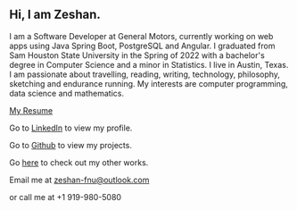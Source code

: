## Hi, I am Zeshan.

I am a Software Developer at General Motors, currently working on web apps using Java Spring Boot, PostgreSQL and Angular. I graduated from Sam Houston State University in the Spring of 2022 with a bachelor's degree in Computer Science and a minor in Statistics. I live in Austin, Texas. I am passionate about travelling, reading, writing, technology, philosophy, sketching and endurance running. My interests are computer programming, data science and mathematics.

[My Resume](Resume.jpg)

Go to [LinkedIn](https://www.linkedin.com/in/Zeshan-Fnu/) to view my profile.

Go to [Github](https://github.com/Zeshan-Fnu) to view my projects.

Go [here](works.html) to check out my other works.

Email me at zeshan-fnu@outlook.com

or call me at +1 919-980-5080
